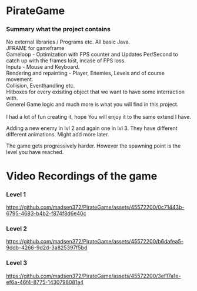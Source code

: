 <h1>PirateGame </h1>

<h3>Summary what the project contains </h3>
No external libraries / Programs etc. All basic Java. <br>
JFRAME for gameframe<br>
Gameloop - Optimization with FPS counter and Updates Per/Second to catch up with the frames lost, incase of FPS loss.<br>
Inputs - Mouse and Keyboard. <br>
Rendering and repainting - Player, Enemies, Levels and of course movement. <br>
Collision, Eventhandling etc.<br>
Hitboxes for every exisiting object that we want to have some interraction with. <br>
Generel Game logic and much more is what you will find in this project.<br>
<br>
I had a lot of fun creating it, hope You will enjoy it to the same extend I have.

Adding a new enemy in lvl 2 and again one in lvl 3. They have different different animations. Might add more later.<br>

The game gets progressively harder. However the spawning point is the level you have reached. 

<h1>Video Recordings of the game</h1>

<h3>Level 1 </h3>

https://github.com/madsen372/PirateGame/assets/45572200/0c71443b-6795-4683-b4b2-f874f8d6e40c


<h3>Level 2 </h3>

https://github.com/madsen372/PirateGame/assets/45572200/b6dafea5-9ddb-4266-9d2d-3a825397f5bd

<h3>Level 3 </h3>

https://github.com/madsen372/PirateGame/assets/45572200/3ef17a1e-ef6a-46f4-8775-1430798081a4

